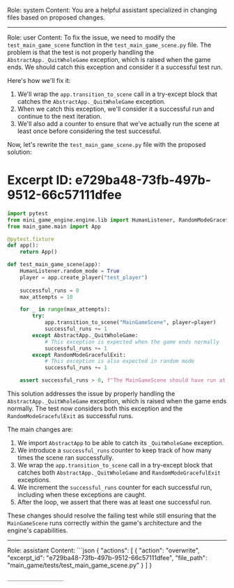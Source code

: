 Role: system
Content: You are a helpful assistant specialized in changing files based on proposed changes.
__________________
Role: user
Content: To fix the issue, we need to modify the `test_main_game_scene` function in the `test_main_game_scene.py` file. The problem is that the test is not properly handling the `AbstractApp._QuitWholeGame` exception, which is raised when the game ends. We should catch this exception and consider it a successful test run.

Here's how we'll fix it:

1. We'll wrap the `app.transition_to_scene` call in a try-except block that catches the `AbstractApp._QuitWholeGame` exception.
2. When we catch this exception, we'll consider it a successful run and continue to the next iteration.
3. We'll also add a counter to ensure that we've actually run the scene at least once before considering the test successful.

Now, let's rewrite the `test_main_game_scene.py` file with the proposed solution:

# Excerpt ID: e729ba48-73fb-497b-9512-66c57111dfee
```python main_game/tests/test_main_game_scene.py
import pytest
from mini_game_engine.engine.lib import HumanListener, RandomModeGracefulExit, AbstractApp
from main_game.main import App

@pytest.fixture
def app():
    return App()

def test_main_game_scene(app):
    HumanListener.random_mode = True
    player = app.create_player("test_player")
    
    successful_runs = 0
    max_attempts = 10

    for _ in range(max_attempts):
        try:
            app.transition_to_scene("MainGameScene", player=player)
            successful_runs += 1
        except AbstractApp._QuitWholeGame:
            # This exception is expected when the game ends normally
            successful_runs += 1
        except RandomModeGracefulExit:
            # This exception is also expected in random mode
            successful_runs += 1

    assert successful_runs > 0, f"The MainGameScene should have run at least once in {max_attempts} attempts"
```

This solution addresses the issue by properly handling the `AbstractApp._QuitWholeGame` exception, which is raised when the game ends normally. The test now considers both this exception and the `RandomModeGracefulExit` as successful runs.

The main changes are:

1. We import `AbstractApp` to be able to catch its `_QuitWholeGame` exception.
2. We introduce a `successful_runs` counter to keep track of how many times the scene ran successfully.
3. We wrap the `app.transition_to_scene` call in a try-except block that catches both `AbstractApp._QuitWholeGame` and `RandomModeGracefulExit` exceptions.
4. We increment the `successful_runs` counter for each successful run, including when these exceptions are caught.
5. After the loop, we assert that there was at least one successful run.

These changes should resolve the failing test while still ensuring that the `MainGameScene` runs correctly within the game's architecture and the engine's capabilities.
__________________
Role: assistant
Content: ```json
{
  "actions": [
    {
      "action": "overwrite",
      "excerpt_id": "e729ba48-73fb-497b-9512-66c57111dfee",
      "file_path": "main_game/tests/test_main_game_scene.py"
    }
  ]
}
```
__________________
